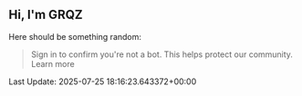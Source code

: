 ## Hi, I'm GRQZ
Here should be something random:  
> Sign in to confirm you're not a bot. This helps protect our community. Learn more


Last Update: 2025-07-25 18:16:23.643372+00:00
